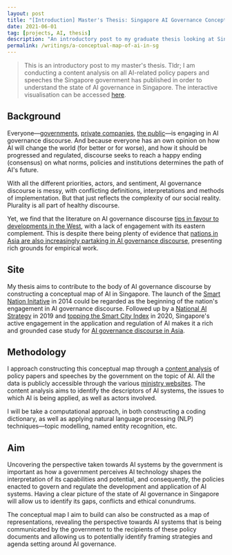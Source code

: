 ```yaml
---
layout: post
title: "[Introduction] Master's Thesis: Singapore AI Governance Concept Map"
date: 2021-06-01
tag: [projects, AI, thesis]
description: "An introductory post to my graduate thesis looking at Singapore's AI strategy."
permalink: /writings/a-conceptual-map-of-ai-in-sg
---
```


> This is an introductory post to my master's thesis. Tldr; I am conducting a content analysis on all AI-related policy papers and speeches the Singapore government has published in order to understand the state of AI governance in Singapore. The interactive visualisation can be accessed [here](https://vnck.xyz/singapore-ai-governance-concept-map/).
## Background

Everyone—[governments](https://www.gov.uk/guidance/data-ethics-and-ai-guidance-landscape), [private companies](https://ai.google/static/documents/perspectives-on-issues-in-ai-governance.pdf), [the public](https://www.codedbias.com/)—is engaging in AI governance discourse. And because everyone has an own opinion on how AI will change the world (for better or for worse), and how it should be progressed and regulated, discourse seeks to reach a happy ending (consensus) on what norms, policies and institutions determines the path of AI's future.

With all the different priorities, actors, and sentiment, AI governance discourse is messy, with conflicting definitions, interpretations and methods of implementation. But that just reflects the complexity of our social reality. Plurality is all part of healthy discourse.

Yet, we find that the literature on AI governance discourse [tips in favour to developments in the West](https://www.aies-conference.com/2020/wp-content/papers/030.pdf), with a lack of engagement with its eastern complement. This is despite there being plenty of evidence that [nations in Asia are also increasingly partaking in AI governance discourse](https://link.springer.com/content/pdf/10.1007%2Fs13347-020-00402-x.pdf), presenting rich grounds for empirical work.

## Site

My thesis aims to contribute to the body of AI governance discourse by constructing a conceptual map of AI in Singapore. The launch of the [Smart Nation Initative](https://www.smartnation.gov.sg/whats-new/speeches/smart-nation-launch) in 2014 could be regarded as the beginning of the nation's engagement in AI governance discourse. Followed up by a [National AI Strategy](https://www.smartnation.gov.sg/why-Smart-Nation/NationalAIStrategy) in 2019 and [topping the Smart City Index](https://www.imd.org/news/updates/singapore-tops-new-citizen-centric-global-smart-city-index/) in 2020, Singapore's active engagement in the application and regulation of AI makes it a rich and grounded case study for [AI governance discourse in Asia](https://opengovasia.com/singapore-releases-first-artificial-intelligence-ai-governance-framework-in-asia/).

## Methodology

I approach constructing this conceptual map through a [content analysis](https://www.amazon.com/Content-Analysis-Introduction-Its-Methodology/dp/0761915451) of policy papers and speeches by the government on the topic of AI. All the data is publicly accessible through the various [ministry websites](https://www.sgdi.gov.sg/ministries). The content analysis aims to identify the descriptors of AI systems, the issues to which AI is being applied, as well as actors involved.

I will be take a computational approach, in both constructing a coding dictionary, as well as applying natural language processing (NLP) techniques—topic modelling, named entity recognition, etc.

## Aim

Uncovering the perspective taken towards AI systems by the government is important as how a government perceives AI technology shapes the interpretation of its capabilities and potential, and consequently, the policies enacted to govern and regulate the development and application of AI systems. Having a clear picture of the state of AI governance in Singapore will allow us to identify its gaps, conflicts and ethical conundrums.

The conceptual map I aim to build can also be constructed as a map of representations, revealing the perspective towards AI systems that is being communicated by the government to the recipients of these policy documents and allowing us to potentially identify framing strategies and agenda setting around AI governance.
